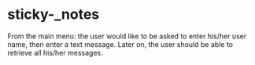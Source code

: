# sticky-_notes
From the main menu: the user would like to be asked to enter his/her user name, then enter a text message.  Later on, the user should be able to retrieve all his/her messages.

